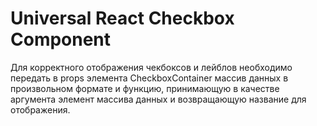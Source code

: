 # Universal React Checkbox Component
Для корректного отображения чекбоксов и лейблов необходимо передать в props элемента CheckboxContainer массив данных в произвольном формате и функцию, принимающую в качестве аргумента элемент массива данных и возвращающую название для отображения.
